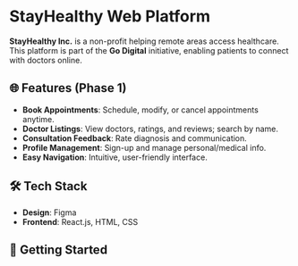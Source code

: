 # StayHealthy Web Platform

**StayHealthy Inc.** is a non-profit helping remote areas access healthcare. This platform is part of the **Go Digital** initiative, enabling patients to connect with doctors online.

## 🌐 Features (Phase 1)

- **Book Appointments**: Schedule, modify, or cancel appointments anytime.
- **Doctor Listings**: View doctors, ratings, and reviews; search by name.
- **Consultation Feedback**: Rate diagnosis and communication.
- **Profile Management**: Sign-up and manage personal/medical info.
- **Easy Navigation**: Intuitive, user-friendly interface.

## 🛠 Tech Stack

- **Design**: Figma  
- **Frontend**: React.js, HTML, CSS  

## 🚀 Getting Started